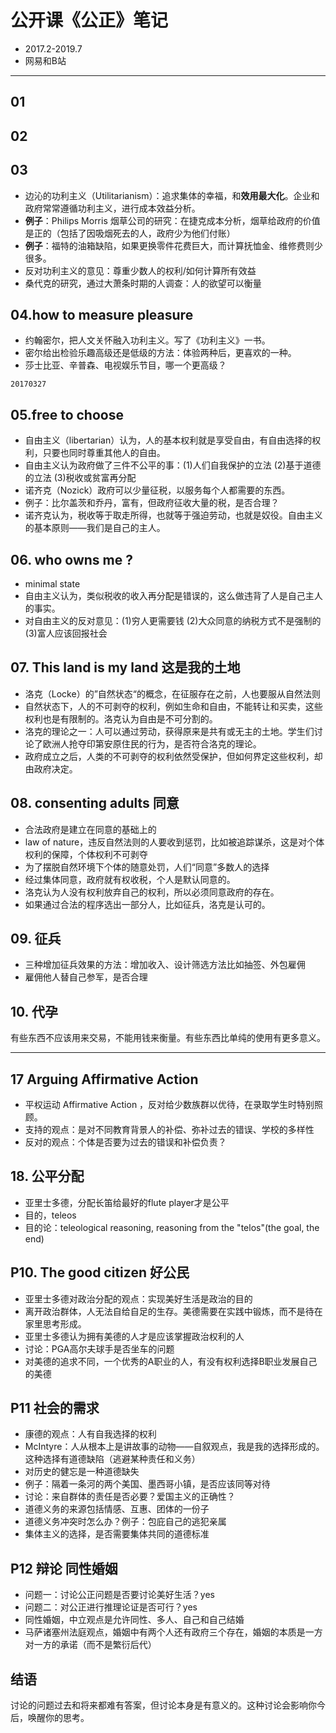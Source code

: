 # 公开课《公正》笔记

- 2017.2-2019.7
- 网易和B站

---

## 01


## 02


## 03

- 边沁的功利主义（Utilitarianism）：追求集体的幸福，和**效用最大化**。企业和政府常常遵循功利主义，进行成本效益分析。
- **例子**：Philips Morris 烟草公司的研究：在捷克成本分析，烟草给政府的价值是正的（包括了因吸烟死去的人，政府少为他们付账）
- **例子**：福特的油箱缺陷，如果更换零件花费巨大，而计算抚恤金、维修费则少很多。
- 反对功利主义的意见：尊重少数人的权利/如何计算所有效益
- 桑代克的研究，通过大萧条时期的人调查：人的欲望可以衡量

## 04.how to measure pleasure

- 约翰密尔，把人文关怀融入功利主义。写了《功利主义》一书。
- 密尔给出检验乐趣高级还是低级的方法：体验两种后，更喜欢的一种。
- 莎士比亚、辛普森、电视娱乐节目，哪一个更高级？

`20170327`

## 05.free to choose

- 自由主义（libertarian）认为，人的基本权利就是享受自由，有自由选择的权利，只要也同时尊重其他人的自由。
- 自由主义认为政府做了三件不公平的事：(1)人们自我保护的立法 (2)基于道德的立法 (3)税收或贫富再分配
- 诺齐克（Nozick）政府可以少量征税，以服务每个人都需要的东西。
- 例子：比尔盖茨和乔丹，富有，但政府征收大量的税，是否合理？
- 诺齐克认为，税收等于取走所得，也就等于强迫劳动，也就是奴役。自由主义的基本原则——我们是自己的主人。

## 06. who owns me ?

- minimal state
- 自由主义认为，类似税收的收入再分配是错误的，这么做违背了人是自己主人的事实。
- 对自由主义的反对意见：(1)穷人更需要钱 (2)大众同意的纳税方式不是强制的 (3)富人应该回报社会

## 07. This land is my land 这是我的土地

- 洛克（Locke）的”自然状态“的概念，在征服存在之前，人也要服从自然法则
- 自然状态下，人的不可剥夺的权利，例如生命和自由，不能转让和买卖，这些权利也是有限制的。洛克认为自由是不可分割的。
- 洛克的理论之一：人可以通过劳动，获得原来是共有或无主的土地。学生们讨论了欧洲人抢夺印第安原住民的行为，是否符合洛克的理论。
- 政府成立之后，人类的不可剥夺的权利依然受保护，但如何界定这些权利，却由政府决定。

## 08. consenting adults 同意

- 合法政府是建立在同意的基础上的
- law of nature，违反自然法则的人要收到惩罚，比如被追踪谋杀，这是对个体权利的保障，个体权利不可剥夺
- 为了摆脱自然环境下个体的随意处罚，人们“同意”多数人的选择
- 经过集体同意，政府就有权收税，个人是默认同意的。
- 洛克认为人没有权利放弃自己的权利，所以必须同意政府的存在。
- 如果通过合法的程序选出一部分人，比如征兵，洛克是认可的。

## 09. 征兵

- 三种增加征兵效果的方法：增加收入、设计筛选方法比如抽签、外包雇佣
- 雇佣他人替自己参军，是否合理

## 10. 代孕

有些东西不应该用来交易，不能用钱来衡量。有些东西比单纯的使用有更多意义。




---
 

## 17 Arguing Affirmative Action

- 平权运动 Affirmative Action ，反对给少数族群以优待，在录取学生时特别照顾。
- 支持的观点：是对不同教育背景人的补偿、弥补过去的错误、学校的多样性
- 反对的观点：个体是否要为过去的错误和补偿负责？

## 18. 公平分配

- 亚里士多德，分配长笛给最好的flute player才是公平
- 目的，teleos
- 目的论：teleological reasoning, reasoning from the "telos"(the goal, the end)

## P10. The good citizen 好公民

- 亚里士多德对政治分配的观点：实现美好生活是政治的目的
- 离开政治群体，人无法自给自足的生存。美德需要在实践中锻炼，而不是待在家里思考形成。
- 亚里士多德认为拥有美德的人才是应该掌握政治权利的人
- 讨论：PGA高尔夫球手是否坐车的问题
- 对美德的追求不同，一个优秀的A职业的人，有没有权利选择B职业发展自己的美德

## P11 社会的需求

- 康德的观点：人有自我选择的权利
- McIntyre：人从根本上是讲故事的动物——自叙观点，我是我的选择形成的。这种选择有道德缺陷（逃避某种责任和义务）
- 对历史的健忘是一种道德缺失
- 例子：隔着一条河的两个美国、墨西哥小镇，是否应该同等对待
- 讨论：来自群体的责任是否必要？爱国主义的正确性？
- 道德义务的来源包括情感、互惠、团体的一份子
- 道德义务冲突时怎么办？例子：包庇自己的逃犯亲属
- 集体主义的选择，是否需要集体共同的道德标准

## P12 辩论 同性婚姻

- 问题一：讨论公正问题是否要讨论美好生活？yes
- 问题二：对公正进行推理论证是否可行？yes
- 同性婚姻，中立观点是允许同性、多人、自己和自己结婚
- 马萨诸塞州法庭观点，婚姻中有两个人还有政府三个存在，婚姻的本质是一方对一方的承诺（而不是繁衍后代）

## 结语

讨论的问题过去和将来都难有答案，但讨论本身是有意义的。这种讨论会影响你今后，唤醒你的思考。

